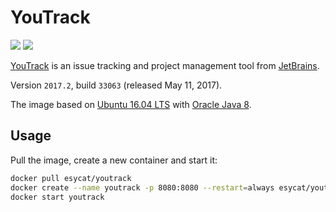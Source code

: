 # YouTrack
[![](https://images.microbadger.com/badges/image/esycat/youtrack.svg)](https://microbadger.com/images/esycat/youtrack "Get your own image badge on microbadger.com")
[![](https://images.microbadger.com/badges/version/esycat/youtrack.svg)](https://microbadger.com/images/esycat/youtrack "Get your own version badge on microbadger.com")

[YouTrack](https://jetbrains.com/youtrack/) is an issue tracking and project management tool from [JetBrains](https://jetbrains.com/).

Version `2017.2`, build `33063` (released May 11, 2017).

The image based on [Ubuntu 16.04 LTS](https://registry.hub.docker.com/u/esycat/java/) with [Oracle Java 8](https://registry.hub.docker.com/u/esycat/java/).

## Usage

Pull the image, create a new container and start it:

```bash
docker pull esycat/youtrack
docker create --name youtrack -p 8080:8080 --restart=always esycat/youtrack
docker start youtrack
```
